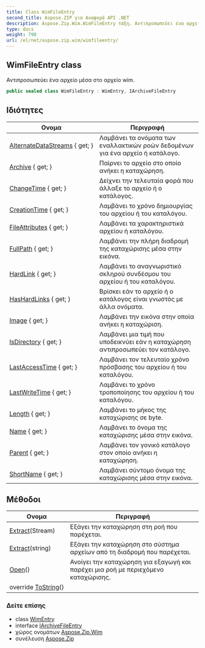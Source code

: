```yaml
---
title: Class WimFileEntry
second_title: Aspose.ZIP για Αναφορά API .NET
description: Aspose.Zip.Wim.WimFileEntry τάξη. Αντιπροσωπεύει ένα αρχείο μέσα στο αρχείο wim.
type: docs
weight: 790
url: /el/net/aspose.zip.wim/wimfileentry/
---
```

## WimFileEntry class

Αντιπροσωπεύει ένα αρχείο μέσα στο αρχείο wim.

```csharp
public sealed class WimFileEntry : WimEntry, IArchiveFileEntry
```

## Ιδιότητες

| Ονομα | Περιγραφή |
| --- | --- |
| [AlternateDataStreams](../../aspose.zip.wim/wimentry/alternatedatastreams/) { get; } | Λαμβάνει τα ονόματα των εναλλακτικών ροών δεδομένων για ένα αρχείο ή κατάλογο. |
| [Archive](../../aspose.zip.wim/wimentry/archive/) { get; } | Παίρνει το αρχείο στο οποίο ανήκει η καταχώρηση. |
| [ChangeTime](../../aspose.zip.wim/wimentry/changetime/) { get; } | Δείχνει την τελευταία φορά που άλλαξε το αρχείο ή ο κατάλογος. |
| [CreationTime](../../aspose.zip.wim/wimentry/creationtime/) { get; } | Λαμβάνει το χρόνο δημιουργίας του αρχείου ή του καταλόγου. |
| [FileAttributes](../../aspose.zip.wim/wimentry/fileattributes/) { get; } | Λαμβάνει τα χαρακτηριστικά αρχείου ή καταλόγου. |
| [FullPath](../../aspose.zip.wim/wimentry/fullpath/) { get; } | Λαμβάνει την πλήρη διαδρομή της καταχώρισης μέσα στην εικόνα. |
| [HardLink](../../aspose.zip.wim/wimentry/hardlink/) { get; } | Λαμβάνει το αναγνωριστικό σκληρού συνδέσμου του αρχείου ή του καταλόγου. |
| [HasHardLinks](../../aspose.zip.wim/wimentry/hashardlinks/) { get; } | Βρίσκει εάν το αρχείο ή ο κατάλογος είναι γνωστός με άλλα ονόματα. |
| [Image](../../aspose.zip.wim/wimentry/image/) { get; } | Λαμβάνει την εικόνα στην οποία ανήκει η καταχώριση. |
| [IsDirectory](../../aspose.zip.wim/wimentry/isdirectory/) { get; } | Λαμβάνει μια τιμή που υποδεικνύει εάν η καταχώρηση αντιπροσωπεύει τον κατάλογο. |
| [LastAccessTime](../../aspose.zip.wim/wimentry/lastaccesstime/) { get; } | Λαμβάνει τον τελευταίο χρόνο πρόσβασης του αρχείου ή του καταλόγου. |
| [LastWriteTime](../../aspose.zip.wim/wimentry/lastwritetime/) { get; } | Λαμβάνει το χρόνο τροποποίησης του αρχείου ή του καταλόγου. |
| [Length](../../aspose.zip.wim/wimfileentry/length/) { get; } | Λαμβάνει το μήκος της καταχώρισης σε byte. |
| [Name](../../aspose.zip.wim/wimentry/name/) { get; } | Λαμβάνει το όνομα της καταχώρισης μέσα στην εικόνα. |
| [Parent](../../aspose.zip.wim/wimentry/parent/) { get; } | Λαμβάνει τον γονικό κατάλογο στον οποίο ανήκει η καταχώρηση. |
| [ShortName](../../aspose.zip.wim/wimentry/shortname/) { get; } | Λαμβάνει σύντομο όνομα της καταχώρισης μέσα στην εικόνα. |

## Μέθοδοι

| Ονομα | Περιγραφή |
| --- | --- |
| [Extract](../../aspose.zip.wim/wimfileentry/extract/#extract_1)(Stream) | Εξάγει την καταχώρηση στη ροή που παρέχεται. |
| [Extract](../../aspose.zip.wim/wimfileentry/extract/#extract)(string) | Εξάγει την καταχώρηση στο σύστημα αρχείων από τη διαδρομή που παρέχεται. |
| [Open](../../aspose.zip.wim/wimfileentry/open/)() | Ανοίγει την καταχώρηση για εξαγωγή και παρέχει μια ροή με περιεχόμενο καταχώρισης. |
| override [ToString](../../aspose.zip.wim/wimentry/tostring/)() |  |

### Δείτε επίσης

* class [WimEntry](../wimentry/)
* interface [IArchiveFileEntry](../../aspose.zip/iarchivefileentry/)
* χώρος ονομάτων [Aspose.Zip.Wim](../../aspose.zip.wim/)
* συνέλευση [Aspose.Zip](../../)


